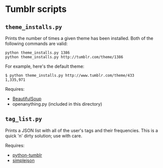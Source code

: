 Tumblr scripts
==============


`theme_installs.py`
-------------------

Prints the number of times a given theme has been installed. Both of the
following commands are valid:

    python theme_installs.py 1386
    python theme_installs.py http://tumblr.com/theme/1386

For example, here's the default theme:

    $ python theme_installs.py http://www.tumblr.com/theme/433
    1,335,971

Requires:

* [BeautifulSoup][soup]
* openanything.py (included in this directory)


`tag_list.py`
-------------

Prints a JSON list with all of the user's tags and their frequencies. This is
a quick 'n' dirty solution; use with care.

Requires:

* [python-tumblr][pytumblr]
* [simplejson][simplejson]


[pytumblr]: http://code.google.com/p/python-tumblr/
[simplejson]: http://pypi.python.org/pypi/simplejson/
[soup]: http://www.crummy.com/software/BeautifulSoup/
